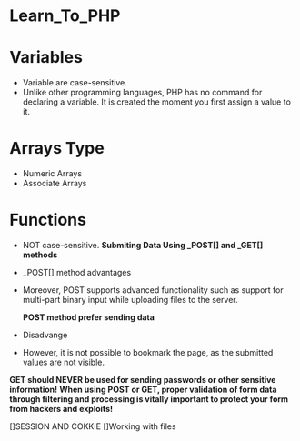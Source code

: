 # Learn_To_PHP
# **Variables**
- Variable are case-sensitive.
- Unlike other programming languages, PHP has no command for declaring a variable. It is created the moment you first assign a value to it.

# **Arrays Type**
- Numeric Arrays
- Associate Arrays

# **Functions**
-  NOT case-sensitive.
**Submiting Data Using _POST[] and _GET[] methods**

- _POST[] method advantages
 - Moreover, POST supports advanced functionality such as support for multi-part binary input while uploading files to the server.
 
   **POST method prefer sending data**
   
- Disadvange
 - However, it is not possible to bookmark the page, as the submitted values are not visible.
 
**GET should NEVER be used for sending passwords or other sensitive information!**
**When using POST or GET, proper validation of form data through filtering and processing is vitally important to protect your form from hackers and exploits!**

[]SESSION AND COKKIE
[]Working with files
